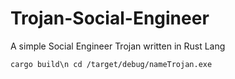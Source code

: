 # Trojan-Social-Engineer
A simple Social Engineer Trojan written in Rust Lang

```cargo build\n cd /target/debug/nameTrojan.exe ```
